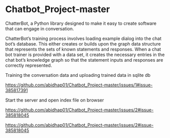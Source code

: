 # Chatbot_Project-master


ChatterBot, a Python library designed to make it easy to create software that can engage in conversation.

ChatterBot’s training process involves loading example dialog into the chat bot’s database. This either creates or builds upon the graph data structure that represents the sets of known statements and responses. When a chat bot trainer is provided with a data set, it creates the necessary entries in the chat bot’s knowledge graph so that the statement inputs and responses are correctly represented.

Training the conversation data and uploading trained data in sqlite db  

https://github.com/abidhap01/Chatbot_Project-master/issues/1#issue-385817391

Start the server and open index file on browser

https://github.com/abidhap01/Chatbot_Project-master/issues/2#issue-385818045

https://github.com/abidhap01/Chatbot_Project-master/issues/2#issue-385818045

